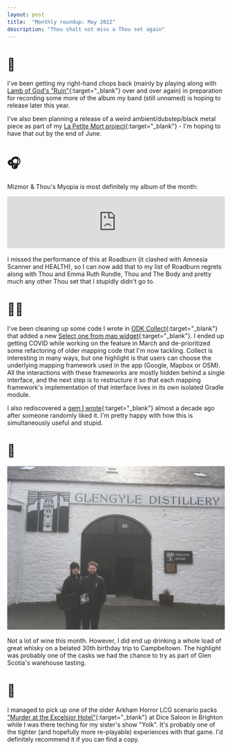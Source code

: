 ```yaml
---
layout: post
title:  "Monthly roundup: May 2022"
description: "Thou shalt not miss a Thou set again"
---
```


# 🎸

I've been getting my right-hand chops back (mainly by playing along with [Lamb of God's "Ruin"](https://open.spotify.com/track/3WeWaUyTww9gLKmimlwm5w?si=0e9f4eba9b804f75){:target="_blank"} over and over again) in preparation for recording some more of the album my band (still unnamed) is hoping to release later this year.

I've also been planning a release of a weird ambient/dubstep/black metal piece as part of my [La Petite Mort project](https://lapetitemortuk.bandcamp.com/){:target="_blank"} - I'm hoping to have that out by the end of June.

# 🎧

Mizmor & Thou's Myopia is most definitely my album of the month:

<iframe style="border: 0; width: 100%; height: 120px;" src="https://bandcamp.com/EmbeddedPlayer/album=3344058140/size=large/bgcol=ffffff/linkcol=0687f5/tracklist=false/artwork=small/transparent=true/" seamless><a href="https://gileadmedia.bandcamp.com/album/myopia">Myopia by Mizmor &amp; Thou</a></iframe>

I missed the performance of this at Roadburn (it clashed with Amnesia Scanner and HEALTH), so I can now add that to my list of Roadburn regrets along with Thou and Emma Ruth Rundle, Thou and The Body and pretty much any other Thou set that I stupidly didn't go to.

# 👨‍💻

I've been cleaning up some code I wrote in [ODK Collect](https://github.com/getodk/collect){:target="_blank"} that added a new [Select one from map widget](https://docs.getodk.org/form-question-types/#select-one-from-map-widget){:target="_blank"}. I ended up getting COVID while working on the feature in March and de-prioritized some refactoring of older mapping code that I'm now tackling. Collect is interesting in many ways, but one highlight is that users can choose the underlying mapping framework used in the app (Google, Mapbox or OSM). All the interactions with these frameworks are mostly hidden behind a single interface, and the next step is to restructure it so that each mapping framework's implementation of that interface lives in its own isolated Gradle module.

I also rediscovered a [gem I wrote](https://github.com/seadowg/sinatra-nedry){:target="_blank"} almost a decade ago after someone randomly liked it. I'm pretty happy with how this is simultaneously useful and stupid.

# 🍷

<img src="/assets/img/glengyle.jpeg" class="responsive"/>

Not a lot of wine this month. However, I did end up drinking a whole load of great whisky on a belated 30th birthday trip to Campbeltown. The highlight was probably one of the casks we had the chance to try as part of Glen Scotia's warehouse tasting.

# 🎲

I managed to pick up one of the older Arkham Horror LCG scenario packs ["Murder at the Excelsior Hotel"](https://www.fantasyflightgames.com/en/products/arkham-horror-the-card-game/products/murder-excelsior-hotel/){:target="_blank"} at Dice Saloon in Brighton while I was there teching for my sister's show "Yolk". It's probably one of the tighter (and hopefully more re-playable) experiences with that game. I'd definitely recommend it if you can find a copy.